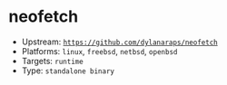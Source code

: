 # neofetch
- Upstream: [`https://github.com/dylanaraps/neofetch`](https://github.com/dylanaraps/neofetch)
- Platforms: `linux`, `freebsd`, `netbsd`, `openbsd`
- Targets: `runtime`
- Type: `standalone binary`